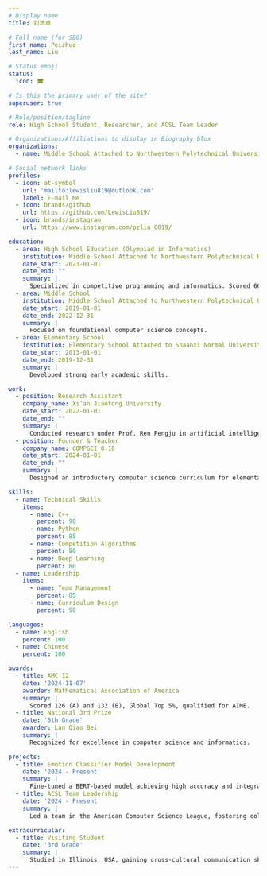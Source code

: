 ```yaml
---
# Display name
title: 刘沛卓

# Full name (for SEO)
first_name: Peizhuo
last_name: Liu

# Status emoji
status:
  icon: 🎓

# Is this the primary user of the site?
superuser: true

# Role/position/tagline
role: High School Student, Researcher, and ACSL Team Leader

# Organizations/Affiliations to display in Biography blox
organizations:
  - name: Middle School Attached to Northwestern Polytechnical University

# Social network links
profiles:
  - icon: at-symbol
    url: 'mailto:lewisliu819@outlook.com'
    label: E-mail Me
  - icon: brands/github
    url: https://github.com/LewisLiu819/
  - icon: brands/instagram
    url: https://www.instagram.com/pzliu_0819/

education:
  - area: High School Education (Olympiad in Informatics)
    institution: Middle School Attached to Northwestern Polytechnical University
    date_start: 2023-01-01
    date_end: ""
    summary: |
      Specialized in competitive programming and informatics. Scored 664/700 in the Zhong Kao high school entrance exam.
  - area: Middle School
    institution: Middle School Attached to Northwestern Polytechnical University
    date_start: 2019-01-01
    date_end: 2022-12-31
    summary: |
      Focused on foundational computer science concepts.
  - area: Elementary School
    institution: Elementary School Attached to Shaanxi Normal University
    date_start: 2013-01-01
    date_end: 2019-12-31
    summary: |
      Developed strong early academic skills.

work:
  - position: Research Assistant
    company_name: Xi'an Jiaotong University
    date_start: 2022-01-01
    date_end: ""
    summary: |
      Conducted research under Prof. Ren Pengju in artificial intelligence, contributing to projects on explainable AI.
  - position: Founder & Teacher
    company_name: COMPSCI 0.10
    date_start: 2024-01-01
    date_end: ""
    summary: |
      Designed an introductory computer science curriculum for elementary students. Taught over 50 students and expanded the course to digital platforms.

skills:
  - name: Technical Skills
    items:
      - name: C++
        percent: 90
      - name: Python
        percent: 85
      - name: Competition Algorithms
        percent: 80
      - name: Deep Learning
        percent: 80
  - name: Leadership
    items:
      - name: Team Management
        percent: 85
      - name: Curriculum Design
        percent: 90

languages:
  - name: English
    percent: 100
  - name: Chinese
    percent: 100

awards:
  - title: AMC 12
    date: '2024-11-07'
    awarder: Mathematical Association of America
    summary: |
      Scored 126 (A) and 132 (B), Global Top 5%, qualified for AIME.
  - title: National 3rd Prize
    date: '5th Grade'
    awarder: Lan Qiao Bei
    summary: |
      Recognized for excellence in computer science and informatics.

projects:
  - title: Emotion Classifier Model Development
    date: '2024 - Present'
    summary: |
      Fine-tuned a BERT-based model achieving high accuracy and integrated LIME for explainable AI. [GitHub Repository](https://github.com/LewisLiu819/emotion).
  - title: ACSL Team Leadership
    date: '2024 - Present' 
    summary: |
      Led a team in the American Computer Science League, fostering collaboration and problem-solving skills.

extracurricular:
  - title: Visiting Student
    date: '3rd Grade'
    summary: |
      Studied in Illinois, USA, gaining cross-cultural communication skills.
---
```

